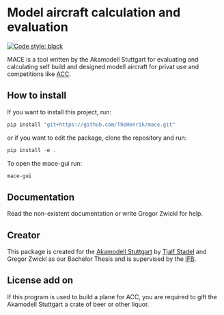 # Model aircraft calculation and evaluation

[![Code style: black](https://img.shields.io/badge/code%20style-black-000000.svg)](https://github.com/psf/black)

MACE is a tool written by the Akamodell Stuttgart for evaluating and calculating self build and designed modell aircraft for privat use and competitions like [ACC](https://en.wikipedia.org/wiki/Air_Cargo_Challenge).

## How to install

If you want to install this project, run:

```powershell
pip install "git+https://github.com/TheHenrik/mace.git"
```

or if you want to edit the package, clone the repository and run:

```powershell
pip install -e .
```

To open the mace-gui run:

```powershell
mace-gui
```

## Documentation

Read the non-existent documentation or write Gregor Zwickl for help.

## Creator

This package is created for the [Akamodell Stuttgart](http://www.akamodell.de/) by [Tjalf Stadel](https://github.com/TheHenrik) and Gregor Zwickl as our Bachelor Thesis and is supervised by the [IFB](https://www.ifb.uni-stuttgart.de/).

## License add on

If this program is used to build a plane for ACC, you are required to gift the Akamodell Stuttgart a crate of beer or other liquor.
